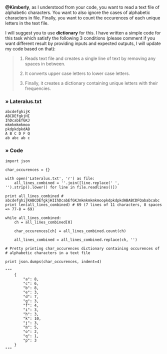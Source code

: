 **@Kimberly**, as I understood from your code, you want to read a text file of alphabetic characters.
You want to also ignore the cases of alphabetic characters in file. Finally, you want to count the occurences of each unique letters in the text file.

I will suggest you to use **dictionary** for this. I have written a simple code for this task which 
satisfy the following 3 conditions (please comment if you want different result by providing inputs and expected outputs, I will update my code based on that):

> 1. Reads text file and creates a single line of text by removing any spaces in between.
>
> 2. It converts upper case letters to lower case letters.
>
> 3. Finally, it creates a dictionary containing unique letters with their frequencies.

### &raquo; Lateralus.txt

	abcdefghijK
	ABCDEfgkjHI
	IhDcabEfGKJ
	mkmkmkmkmoo
	pkdpkdpkdAB
	A B C D F Q
	ab abc ab c

### &raquo; Code

	import json

	char_occurences = {}

	with open('Lateralus.txt', 'r') as file:
		all_lines_combined = ''.join([line.replace(' ', '').strip().lower() for line in file.readlines()])

	print all_lines_combined # abcdefghijKABCDEfgkjHIIhDcabEfGKJmkmkmkmkmoopkdpkdpkdABABCDFQababcabc
	print len(all_lines_combined) # 69 (7 lines of 11 characters, 8 spaces => 77-8 = 69)

	while all_lines_combined:
		ch = all_lines_combined[0]

		char_occurences[ch] = all_lines_combined.count(ch)

		all_lines_combined = all_lines_combined.replace(ch, '') 

	# Pretty printing char_occurences dictionary containing occurences of 
	# alphabetic characters in a text file

	print json.dumps(char_occurences, indent=4)

	"""
		{
		    "a": 8,
		    "c": 6,
		    "b": 8,
		    "e": 3,
		    "d": 7,
		    "g": 3,
		    "f": 4,
		    "i": 3,
		    "h": 3,
		    "k": 10,
		    "j": 3,
		    "m": 5,
		    "o": 2,
		    "q": 1,
		    "p": 3
		}
	"""